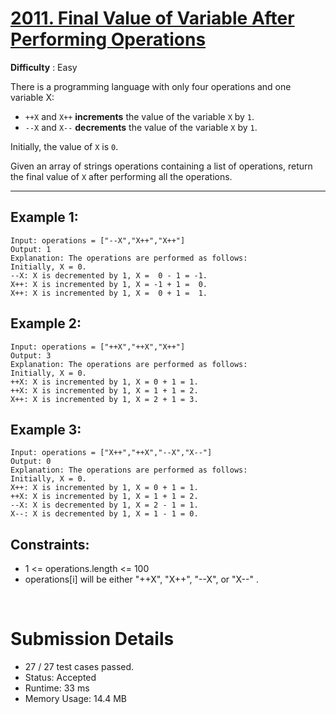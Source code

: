 # [2011. Final Value of Variable After Performing Operations](https://leetcode.com/problems/final-value-of-variable-after-performing-operations/)

**Difficulty** : Easy

There is a programming language with only four operations and one variable X:

* ```++X``` and ```X++``` **increments** the value of the variable ```X``` by ```1```.
* ```--X``` and ```X--``` **decrements** the value of the variable ```X``` by ```1```.

Initially, the value of ```X``` is ```0```.

Given an array of strings operations containing a list of operations, return the final value of ```X``` after performing all the operations.

---
 
## Example 1: 
```
Input: operations = ["--X","X++","X++"]
Output: 1
Explanation: The operations are performed as follows:
Initially, X = 0.
--X: X is decremented by 1, X =  0 - 1 = -1.
X++: X is incremented by 1, X = -1 + 1 =  0.
X++: X is incremented by 1, X =  0 + 1 =  1.
```

## Example 2:
```
Input: operations = ["++X","++X","X++"]
Output: 3
Explanation: The operations are performed as follows:
Initially, X = 0.
++X: X is incremented by 1, X = 0 + 1 = 1.
++X: X is incremented by 1, X = 1 + 1 = 2.
X++: X is incremented by 1, X = 2 + 1 = 3.
```

## Example 3:
```
Input: operations = ["X++","++X","--X","X--"]
Output: 0
Explanation: The operations are performed as follows:
Initially, X = 0.
X++: X is incremented by 1, X = 0 + 1 = 1.
++X: X is incremented by 1, X = 1 + 1 = 2.
--X: X is decremented by 1, X = 2 - 1 = 1.
X--: X is decremented by 1, X = 1 - 1 = 0.
```
 
## Constraints:

* 1 <= operations.length <= 100
* operations[i] will be either "++X", "X++", "--X", or "X--" .

<br>


# Submission Details

* 27 / 27 test cases passed.
* Status: Accepted
* Runtime: 33 ms
* Memory Usage: 14.4 MB